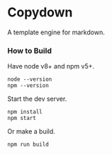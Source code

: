 # Copydown #

A template engine for markdown.

### How to Build ###

Have node v8+ and npm v5+.

```
node --version
npm --version
```

Start the dev server.

```
npm install
npm start
```

Or make a build.

```
npm run build
```
